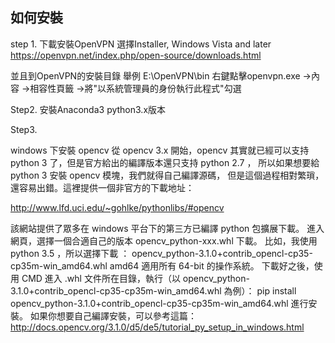 

如何安裝
-----------------------------
step 1.
下載安裝OpenVPN 選擇Installer, Windows Vista and later
https://openvpn.net/index.php/open-source/downloads.html

並且到OpenVPN的安裝目錄   舉例 E:\OpenVPN\bin
右鍵點擊openvpn.exe ->內容 ->相容性頁籤 ->將"以系統管理員的身份執行此程式"勾選

Step2.
安裝Anaconda3  python3.x版本

Step3.

windows 下安裝 opencv
從 opencv 3.x 開始，opencv 其實就已經可以支持 python 3 了，但是官方給出的編譯版本還只支持 python 2.7 ，
所以如果想要給 python 3 安裝 opencv 模塊，我們就得自己編譯源碼，
但是這個過程相對繁瑣，還容易出錯。這裡提供一個非官方的下載地址：

http://www.lfd.uci.edu/~gohlke/pythonlibs/#opencv

該網站提供了眾多在 windows 平台下的第三方已編譯 python 包擴展下載。
進入網頁，選擇一個合適自己的版本 opencv_python-xxx.whl 下載。
比如，我使用 python 3.5 ，所以選擇下載 ：
opencv_python-3.1.0+contrib_opencl-cp35-cp35m-win_amd64.whl
amd64 適用所有 64-bit 的操作系統。
下載好之後，使用 CMD 進入 .whl 文件所在目錄，執行（以 opencv_python-3.1.0+contrib_opencl-cp35-cp35m-win_amd64.whl 為例）：
pip install opencv_python-3.1.0+contrib_opencl-cp35-cp35m-win_amd64.whl 進行安裝。
如果你想要自己編譯安裝，可以參考這篇：
http://docs.opencv.org/3.1.0/d5/de5/tutorial_py_setup_in_windows.html

